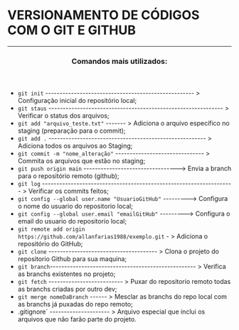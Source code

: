 # VERSIONAMENTO DE CÓDIGOS COM O GIT E GITHUB
<hr>

### <p align="center"> Comandos mais utilizados: </p><br>

- `git init` ---------------------------------------------------- > Configuração inicial do repositório local;
- `git staus` ------------------------------------------------------------- > Verificar o status dos arquivos;
- `git add "arquivo_teste.txt"` ------- > Adiciona o arquivo específico no staging (preparação para o commit);
- `git add .` ------------------------------------------------------- > Adiciona todos os arquivos ao Staging;
- `git commit -m "nome_alteração"` ------------------------------- > Commita os arquivos que estão no staging;
- `git push origin main` ---------------------------------> Envia a branch para o repositório remoto (github);
- `git log` ------------------------------------------------------------------- > Verificar os commits feitos;
- `git config --global user.name "UsuarioGitHub"` ---------> Configura o nome do usuario do repositorio local;
- `git config --global user.email "emailGitHub"` ---------> Configura o email do usuario do repositorio local;
- `git remote add origin https://github.com/allanfarias1988/exemplo.git` - > Adiciona o repositório do GitHub;
- `git clone` -------------------------------------- > Clona o projeto do repositorio Github para sua maquina;
- `git branch`--------------------------------------------------- > Verifica as branchs existentes no projeto;
- `git fetch` -------------------------- > Puxar do repositorio remoto todas as branchs criadas por outro dev;
- `git merge nomeDaBranch` ------ > Mesclar as branchs do repo local com as branchs já puxadas do repo remoto;
-  .gitignore` --------------------- > Arquivo especial que inclui os arquivos que não farão parte do projeto.
